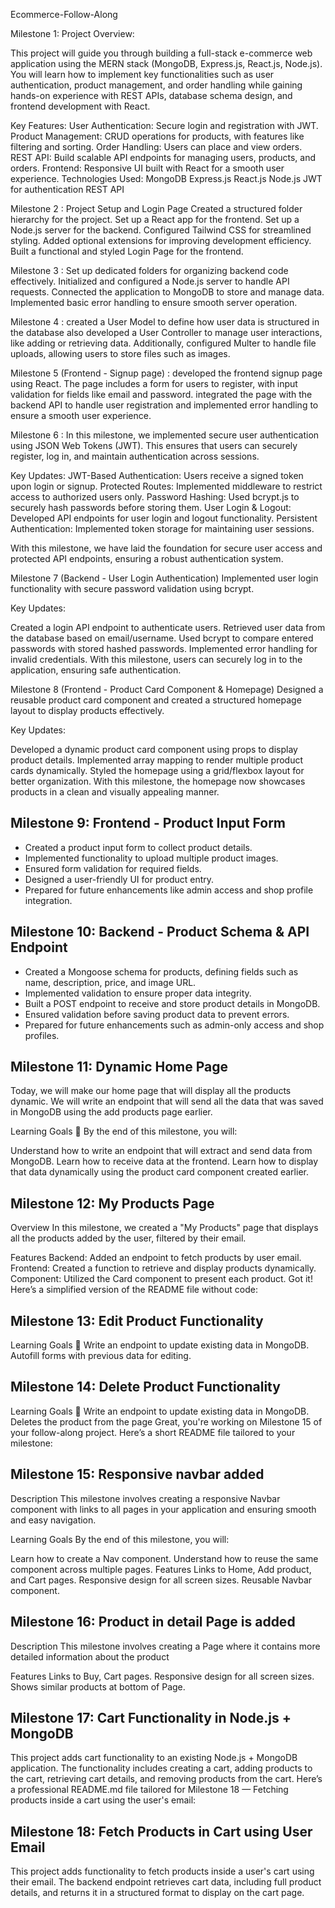 Ecommerce-Follow-Along

Milestone 1:
Project Overview:

This project will guide you through building a full-stack e-commerce web application using the MERN stack (MongoDB, Express.js, React.js, Node.js). You will learn how to implement key functionalities such as user authentication, product management, and order handling while gaining hands-on experience with REST APIs, database schema design, and frontend development with React.

Key Features:
User Authentication: Secure login and registration with JWT.
Product Management: CRUD operations for products, with features like filtering and sorting.
Order Handling: Users can place and view orders.
REST API: Build scalable API endpoints for managing users, products, and orders.
Frontend: Responsive UI built with React for a smooth user experience.
Technologies Used:
MongoDB
Express.js
React.js
Node.js
JWT for authentication
REST API

Milestone 2 : Project Setup and Login Page
Created a structured folder hierarchy for the project. Set up a React app for the frontend. Set up a Node.js server for the backend. Configured Tailwind CSS for streamlined styling. Added optional extensions for improving development efficiency. Built a functional and styled Login Page for the frontend.

Milestone 3 :
Set up dedicated folders for organizing backend code effectively. Initialized and configured a Node.js server to handle API requests. Connected the application to MongoDB to store and manage data. Implemented basic error handling to ensure smooth server operation.

Milestone 4 :
created a User Model to define how user data is structured in the database also developed a User Controller to manage user interactions, like adding or retrieving data. Additionally, configured Multer to handle file uploads, allowing users to store files such as images.

Milestone 5 (Frontend - Signup page) :
developed the frontend signup page using React. The page includes a form for users to register, with input validation for fields like email and password. integrated the page with the backend API to handle user registration and implemented error handling to ensure a smooth user experience.

Milestone 6 :
In this milestone, we implemented secure user authentication using JSON Web Tokens (JWT). This ensures that users can securely register, log in, and maintain authentication across sessions.

Key Updates: JWT-Based Authentication: Users receive a signed token upon login or signup. Protected Routes: Implemented middleware to restrict access to authorized users only. Password Hashing: Used bcrypt.js to securely hash passwords before storing them. User Login & Logout: Developed API endpoints for user login and logout functionality. Persistent Authentication: Implemented token storage for maintaining user sessions.

With this milestone, we have laid the foundation for secure user access and protected API endpoints, ensuring a robust authentication system.

Milestone 7 (Backend - User Login Authentication)
Implemented user login functionality with secure password validation using bcrypt.

Key Updates:

Created a login API endpoint to authenticate users.
Retrieved user data from the database based on email/username.
Used bcrypt to compare entered passwords with stored hashed passwords.
Implemented error handling for invalid credentials.
With this milestone, users can securely log in to the application, ensuring safe authentication. 

Milestone 8 (Frontend - Product Card Component & Homepage)
Designed a reusable product card component and created a structured homepage layout to display products effectively.

Key Updates:

Developed a dynamic product card component using props to display product details.
Implemented array mapping to render multiple product cards dynamically.
Styled the homepage using a grid/flexbox layout for better organization.
With this milestone, the homepage now showcases products in a clean and visually appealing manner.  

## Milestone 9: Frontend - Product Input Form

- Created a product input form to collect product details.
- Implemented functionality to upload multiple product images.
- Ensured form validation for required fields.
- Designed a user-friendly UI for product entry.
- Prepared for future enhancements like admin access and shop profile integration.  

## Milestone 10: Backend - Product Schema & API Endpoint

- Created a Mongoose schema for products, defining fields such as name, description, price, and image URL.
- Implemented validation to ensure proper data integrity.
- Built a POST endpoint to receive and store product details in MongoDB.
- Ensured validation before saving product data to prevent errors.
- Prepared for future enhancements such as admin-only access and shop profiles.  

## Milestone 11: Dynamic Home Page

Today, we will make our home page that will display all the products dynamic. We will write an endpoint that will send all the data that was saved in MongoDB using the add products page earlier.

Learning Goals 🎯
By the end of this milestone, you will:

Understand how to write an endpoint that will extract and send data from MongoDB.
Learn how to receive data at the frontend.
Learn how to display that data dynamically using the product card component created earlier.

## Milestone 12: My Products Page
Overview
In this milestone, we created a "My Products" page that displays all the products added by the user, filtered by their email.

Features
Backend: Added an endpoint to fetch products by user email.
Frontend: Created a function to retrieve and display products dynamically.
Component: Utilized the Card component to present each product.
Got it! Here’s a simplified version of the README file without code:

## Milestone 13: Edit Product Functionality
Learning Goals 🎯
Write an endpoint to update existing data in MongoDB.
Autofill forms with previous data for editing.

## Milestone 14: Delete Product Functionality
Learning Goals 🎯
Write an endpoint to update existing data in MongoDB.
Deletes the product from the page
Great, you're working on Milestone 15 of your follow-along project. Here’s a short README file tailored to your milestone:

## Milestone 15: Responsive navbar added
Description
This milestone involves creating a responsive Navbar component with links to all pages in your application and ensuring smooth and easy navigation.

Learning Goals 
By the end of this milestone, you will:

Learn how to create a Nav component.
Understand how to reuse the same component across multiple pages.
Features
Links to Home, Add product, and Cart pages.
Responsive design for all screen sizes.
Reusable Navbar component.

## Milestone 16: Product in detail Page is added
Description
This milestone involves creating a Page where it contains more detailed information about the product

Features
Links to Buy, Cart pages.
Responsive design for all screen sizes.
Shows similar products at bottom of Page.

## Milestone 17: Cart Functionality in Node.js + MongoDB
This project adds cart functionality to an existing Node.js + MongoDB application. The functionality includes creating a cart, adding products to the cart, retrieving cart details, and removing products from the cart. Here’s a professional README.md file tailored for Milestone 18 — Fetching products inside a cart using the user's email:

## Milestone 18: Fetch Products in Cart using User Email
This project adds functionality to fetch products inside a user's cart using their email. The backend endpoint retrieves cart data, including full product details, and returns it in a structured format to display on the cart page.

